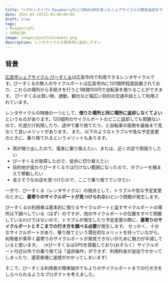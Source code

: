 ```yaml
---
title: "<プロトタイプ> RaspberryPiとSORACOMを使ったシェアサイクルの緊急返却をサポートするプロダクト"
date: 2021-05-24T22:45:06+09:00
draft: true
tags:
- RaspberryPi
- SORACOM
image: images/postIcon/make1.png
description: レンタサイクルを緊急時に返却しやすい
---
```


## 背景

[広島市シェアサイクル ぴーすくる](https://docomo-cycle.jp/hiroshima/)は広島市内で利用できるレンタサイクルです。ぴーすくるの無人のサイクルポートは広島市内に120個所程度設置されており、これらの場所から手続きを行うと1時間150円で自転車を借りることができます。
ぴーすくるは買い物、通勤、観光など幅広い目的の交通手段として利用されています。

レンタサイクルの特徴の一つとして、**借りた場所と同じ場所に返却しなくてよい**というものがあります。120個所のサイクルポートのどこに返却しても問題ないので、片道だけ利用したり、途中で乗り捨てたり、と自転車の面倒を最後まで見なくて良いメリットがあります。
また、以下のようなトラブルや急な予定変更のときに、乗り捨てれるというメリットもあります。

* 雨が降り出したので、電車に乗り換えたい、または、近くの店で雨宿りしたい
* ぴーすくるが故障したので、徒歩に切り替えたい
* 目的地が変わりぴーすくるでは行けない範囲になったので、タクシーを捕まえて移動したい
* 良さそうなお店を見つけたので、ここで乗り捨てていきたい

一方で、ぴーすくる（レンタサイクル）の弱点として、トラブルや急な予定変更のときに、**最寄りのサイクルポートが見つけられない**という問題が発生します。

ぴーすくるの利用者は基本的に借りるサイクルポートと返すサイクルポートの場所は下調べしている（はず）のですが、他のサイクルポートの位置をすべて把握しているわけではないので、トラブルが発生したり予定変更の際に、**最寄りのサイクルポートとそこまでの行き方を調べる必要**が発生します。
せっかく、十分なサイクルポートがあり、乗り捨てという潜在的なメリットを持っていながら、利用者が素早く最寄りのサイクルポートが発見できないがために魅力が半減していると思います。
（※ぴーすくるはGPSを搭載しており(おそらく）サイクルポート付近以外での乗り捨ては「返却操作」ができず、利用料金が追加でかかってしまったり、運営者様に迷惑がかかってしまいます）

そこで、ぴーすくる利用者が簡単操作でもよりのサイクルポートまでの行き方をしらべられるようなプロダクトを考えました。
